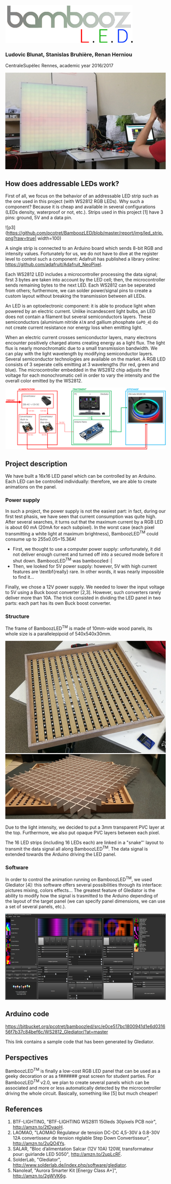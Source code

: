 ![p1](https://github.com/pcotret/BamboozLED/blob/master/report/img/bamboozled2.png?raw=true)
### Ludovic Blunat, Stanislas Bruhière, Renan Herniou
CentraleSupélec Rennes, academic year 2016/2017

![p2](https://github.com/pcotret/BamboozLED/blob/master/report/img/cover.jpeg?raw=true)

## How does addressable LEDs work?
First of all, we focus on the behavior of an addressable LED strip such as the one used in this project (with WS2812 RGB LEDs). Why such a component? Because it is cheap and available in several configurations (LEDs density, waterproof or not, etc.). Strips used in this project [1] have 3 pins: ground, 5V and a data pin.

![p3](https://github.com/pcotret/BamboozLED/blob/master/report/img/led_strip.png?raw=true| width=100)

A single strip is connected to an Arduino board which sends 8-bit RGB and intensity values. Fortunately for us, we do not have to dive at the register level to control such a component: Adafruit has published a library online: https://github.com/adafruit/Adafruit_NeoPixel.

Each WS2812 LED includes a microcontroller processing the data signal; first 3 bytes are taken into account by the LED cell; then, the microcontroller sends remaining bytes to the next LED. Each WS2812 can be seperated from others; furthermore, we can solder power/signal pins to create a custom layout without breaking the transmission between all LEDs.

An LED is an optoelectronic component: it is able to produce light when powered by an electric current. Unlike incandescent light bulbs, an LED does not contain a filament but several semiconductors layers. These semiconductors (aluminium nitride `AlN` and gallium phosphate `GaPO_4`) do not create current resistance nor energy loss when emitting light.

When an electric current crosses semiconductor layers, many electrons encounter positively charged atoms creating energy as a light flux. The light flux is nearly monochromatic due to a small transmission bandwidth. We can play with the light wavelength by modifying semiconductor layers. Several semiconductor technologies are available on the market. A RGB LED consists of 3 seperate cells emitting at 3 wavelengths (for red, green and blue). The microcontroller embedded in the WS2812 chip adjusts the voltage for each monochromatic cell in order to vary the intensity and the overall color emitted by the WS2812.

![p4](https://github.com/pcotret/BamboozLED/blob/master/report/img/global.png?raw=true)

## Project description
We have built a 16x16 LED panel which can be controlled by an Arduino. Each LED can be controlled individually: therefore, we are able to create animations on the panel.

### Power supply
In such a project, the power supply is not the easiest part: in fact, during our first test phasis, we have seen that current consumption was quite high. After several searches, it turns out that the maximum current by a RGB LED is about 60 mA (20mA for each subpixel). In the worst case (each pixel transmitting a white light at maximum brightness), BamboozLED<sup>TM</sup> could consume up to 255x0.05=15.36A!
* First, we thought to use a computer power supply: unfortunately, it did not deliver enough current and turned off into a secured mode before it shut down. BamboozLED<sup>TM</sup> was bamboozled :|
* Then, we looked for 5V power supply: however, 5V with high current features are \textbf{really} rare. In other words, it was nearly impossible to find it...

Finally, we chose a 12V power supply. We needed to lower the input voltage to 5V using a Buck boost converter [2,3]. However, such converters rarely deliver more than 10A. The trick consisted in dividing the LED panel in two parts: each part has its own Buck boost converter.

### Structure
The frame of BamboozLED<sup>TM</sup> is made of 10mm-wide wood panels, its whole size is a parallelepipoid of 540x540x30mm.

![p5](https://github.com/pcotret/BamboozLED/blob/master/report/img/pic1.jpg?raw=true)
![p6](https://github.com/pcotret/BamboozLED/blob/master/report/img/pic2.jpg?raw=true)

Due to the light intensity, we decided to put a 3mm transparent PVC layer at the top. Furthermore, we also put opaque PVC layers between each pixel.

The 16 LED strips (including 16 LEDs each) are linked in a "snake"' layout to transmit the data signal all along BamboozLED<sup>TM</sup>. The data signal is extended towards the Arduino driving the LED panel.

### Software
In order to control the animation running on BamboozLED<sup>TM</sup>, we used Glediator [4]: this software offers several possibilities through its interface: pictures mixing, colors effects... The greatest feature of Glediator is the ability to modify how the signal is trasmitted to the Arduino depending of the layout of the target panel (we can specify panel dimensions, we can use a set of several panels, etc.).

![p7](https://github.com/pcotret/BamboozLED/blob/master/report/img/glediator.jpg?raw=true)

## Arduino code
https://bitbucket.org/pcotret/bamboozled/src/e0ce517bc1800941d1e6d031656f7b37c84bef6c/WS2812_Glediator/?at=master

This link contains a sample code that has been generated by Glediator.

## Perspectives
BamboozLED<sup>TM</sup> is finally a low-cost RGB LED panel that can be used as a geeky decoration or as a f###### great screen for student parties. For BamboozLED<sup>TM</sup> v2.0, we plan to create several panels which can be associated and more or less automatically detected by the microcontroller driving the whole circuit. Basically, something like [5] but much cheaper!

## References
1. BTF-LIGHTING, "BTF-LIGHTING WS2811 150leds 30pixels PCB noir", http://amzn.to/2tDvaoH.
2. LAOMAO, "LAOMAO Régulateur de tension DC-DC 4,5-30V à 0.8-30V 12A convertisseur
de tension réglable Step Down Convertisseur", http://amzn.to/2uQO4Ys.
3. SALAR, "Bloc d’alimentation Salcar (12V 10A) 120W, transformateur pour: guirlande
LED 5050", http://amzn.to/2upLcRF.
4. SolderLab, "Glediator", http://www.solderlab.de/index.php/software/glediator.
5. Nanoleaf, "Aurora Smarter Kit [Energy Class A+]", http://amzn.to/2gWVK6g.

